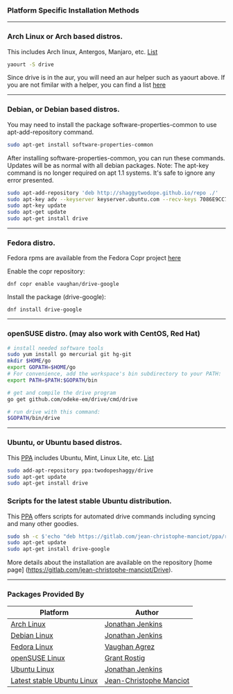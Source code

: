 ### Platform Specific Installation Methods

---
### Arch Linux or Arch based distros.
This includes Arch linux, Antergos, Manjaro, etc. [List](https://wiki.archlinux.org/index.php/Arch_based_distributions_(active))

```sh
yaourt -S drive
```
Since drive is in the aur, you will need an aur helper such as yaourt above. If you are not fimilar with
a helper, you can find a list [here](https://wiki.archlinux.org/index.php/AUR_helpers#AUR_search.2Fbuild_helpers)

---
### Debian, or Debian based distros.
You may need to install the package software-properties-common to use apt-add-repository command.

```sh
sudo apt-get install software-properties-common
```

After installing software-properties-common, you can run these commands. Updates will be as normal with all debian packages.
Note: The apt-key command is no longer required on apt 1.1 systems. It's safe to ignore any error presented.

```sh
sudo apt-add-repository 'deb http://shaggytwodope.github.io/repo ./'
sudo apt-key adv --keyserver keyserver.ubuntu.com --recv-keys 7086E9CC7EC3233B
sudo apt-key update
sudo apt-get update
sudo apt-get install drive
```

---
### Fedora distro.
Fedora rpms are available from the Fedora Copr project [here](https://copr.fedorainfracloud.org/coprs/vaughan/drive-google/)

Enable the copr repository:

```
dnf copr enable vaughan/drive-google
```

Install the package (drive-google):

```
dnf install drive-google
```

---
### openSUSE distro. (may also work with CentOS, Red Hat)
```sh
# install needed software tools
sudo yum install go mercurial git hg-git
mkdir $HOME/go
export GOPATH=$HOME/go
# For convenience, add the workspace's bin subdirectory to your PATH:
export PATH=$PATH:$GOPATH/bin

# get and compile the drive program
go get github.com/odeke-em/drive/cmd/drive

# run drive with this command:
$GOPATH/bin/drive
```

---
### Ubuntu, or Ubuntu based distros. 
This [PPA](https://launchpad.net/~twodopeshaggy/+archive/ubuntu/drive) includes Ubuntu, Mint, Linux Lite, etc. [List](http://distrowatch.com/search.php?basedon=Ubuntu)

```sh
sudo add-apt-repository ppa:twodopeshaggy/drive
sudo apt-get update
sudo apt-get install drive
```

### Scripts for the latest stable Ubuntu distribution. 
This [PPA](https://gitlab.com/jean-christophe-manciot/ppa) offers scripts for automated drive commands including syncing and many other goodies.

```sh
sudo sh -c $'echo "deb https://gitlab.com/jean-christophe-manciot/ppa/raw/master/Ubuntu yakkety stable #JC Manciot\'s Stable PPA" >> /etc/apt/sources.list.d/jean-christophe-manciot.list'
sudo apt-get update
sudo apt-get install drive-google
```

More details about the installation are available on the repository [home page] (https://gitlab.com/jean-christophe-manciot/Drive).

---
### Packages Provided By

Platform | Author |
---------| -------|
[Arch Linux](https://aur.archlinux.org/packages/drive) | [Jonathan Jenkins](https://github.com/shaggytwodope)
[Debian Linux](http://shaggytwodope.github.io/repo) | [Jonathan Jenkins](https://github.com/shaggytwodope)
[Fedora Linux](https://copr.fedorainfracloud.org/coprs/vaughan/drive-google/) | [Vaughan Agrez](https://github.com/agrez)
[openSUSE Linux]() | [Grant Rostig](https://github.com/grantrostig)
[Ubuntu Linux](https://launchpad.net/~twodopeshaggy/+archive/ubuntu/drive) | [Jonathan Jenkins](https://github.com/shaggytwodope)
[Latest stable Ubuntu Linux](https://gitlab.com/jean-christophe-manciot/ppa) | [Jean-Christophe Manciot](https://gitlab.com/jean-christophe-manciot)

